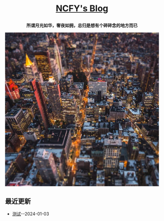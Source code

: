 **<p align="center">[NCFY's Blog](https://blog.nowingcanfly.com)</p>**
====

**<p align="center">所谓月光如华，奢夜如拥，总归是想有个碎碎念的地方而已</p>**
[![](https://github.com/nowingcanfly/blog/blob/main/img/depositphotos_228519556-stock-photo-top-view-new-york-city.jpg)](https://blog.nowingcanfly.com)

<!-- ## 联系方式
- Twitter：[@super_leeyom](https://twitter.com/super_leeyom)
- Telegram：[@super_leeyom](https://t.me/super_leeyom)
- Email：[leeyomwang@163.com](mailto:leeyomwang@163.com)
- Blog：[https://blog.leeyom.top](https://blog.leeyom.top)
- RSS：[RSS Feed](https://raw.githubusercontent.com/nowingcanfly/blog/master/feed.xml) -->

## 最近更新
- [测试](https://github.com/nowingcanfly/blog/issues/1)--2024-01-03

